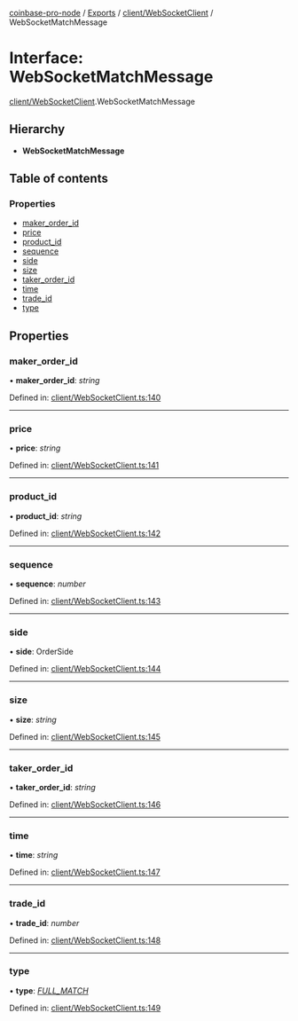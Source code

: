 [coinbase-pro-node](../../README.md) / [Exports](../../modules.md) / [client/WebSocketClient](../../modules/client_websocketclient.md) / WebSocketMatchMessage

# Interface: WebSocketMatchMessage

[client/WebSocketClient](../../modules/client_websocketclient.md).WebSocketMatchMessage

## Hierarchy

- **WebSocketMatchMessage**

## Table of contents

### Properties

- [maker_order_id](websocketclient.websocketmatchmessage.md#maker_order_id)
- [price](websocketclient.websocketmatchmessage.md#price)
- [product_id](websocketclient.websocketmatchmessage.md#product_id)
- [sequence](websocketclient.websocketmatchmessage.md#sequence)
- [side](websocketclient.websocketmatchmessage.md#side)
- [size](websocketclient.websocketmatchmessage.md#size)
- [taker_order_id](websocketclient.websocketmatchmessage.md#taker_order_id)
- [time](websocketclient.websocketmatchmessage.md#time)
- [trade_id](websocketclient.websocketmatchmessage.md#trade_id)
- [type](websocketclient.websocketmatchmessage.md#type)

## Properties

### maker_order_id

• **maker_order_id**: _string_

Defined in: [client/WebSocketClient.ts:140](https://github.com/bennycode/coinbase-pro-node/blob/aa07e6d/src/client/WebSocketClient.ts#L140)

---

### price

• **price**: _string_

Defined in: [client/WebSocketClient.ts:141](https://github.com/bennycode/coinbase-pro-node/blob/aa07e6d/src/client/WebSocketClient.ts#L141)

---

### product_id

• **product_id**: _string_

Defined in: [client/WebSocketClient.ts:142](https://github.com/bennycode/coinbase-pro-node/blob/aa07e6d/src/client/WebSocketClient.ts#L142)

---

### sequence

• **sequence**: _number_

Defined in: [client/WebSocketClient.ts:143](https://github.com/bennycode/coinbase-pro-node/blob/aa07e6d/src/client/WebSocketClient.ts#L143)

---

### side

• **side**: OrderSide

Defined in: [client/WebSocketClient.ts:144](https://github.com/bennycode/coinbase-pro-node/blob/aa07e6d/src/client/WebSocketClient.ts#L144)

---

### size

• **size**: _string_

Defined in: [client/WebSocketClient.ts:145](https://github.com/bennycode/coinbase-pro-node/blob/aa07e6d/src/client/WebSocketClient.ts#L145)

---

### taker_order_id

• **taker_order_id**: _string_

Defined in: [client/WebSocketClient.ts:146](https://github.com/bennycode/coinbase-pro-node/blob/aa07e6d/src/client/WebSocketClient.ts#L146)

---

### time

• **time**: _string_

Defined in: [client/WebSocketClient.ts:147](https://github.com/bennycode/coinbase-pro-node/blob/aa07e6d/src/client/WebSocketClient.ts#L147)

---

### trade_id

• **trade_id**: _number_

Defined in: [client/WebSocketClient.ts:148](https://github.com/bennycode/coinbase-pro-node/blob/aa07e6d/src/client/WebSocketClient.ts#L148)

---

### type

• **type**: [_FULL_MATCH_](../../enums/client/websocketclient.websocketresponsetype.md#full_match)

Defined in: [client/WebSocketClient.ts:149](https://github.com/bennycode/coinbase-pro-node/blob/aa07e6d/src/client/WebSocketClient.ts#L149)

